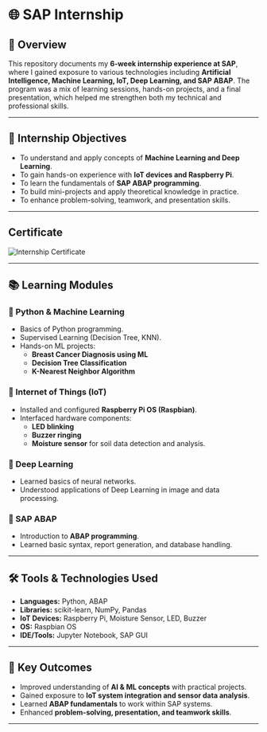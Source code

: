 # 🌐 SAP Internship 

## 📌 Overview  
This repository documents my **6-week internship experience at SAP**, where I gained exposure to various technologies including **Artificial Intelligence, Machine Learning, IoT, Deep Learning, and SAP ABAP**. The program was a mix of learning sessions, hands-on projects, and a final presentation, which helped me strengthen both my technical and professional skills.  

---

## 🎯 Internship Objectives  
- To understand and apply concepts of **Machine Learning and Deep Learning**.  
- To gain hands-on experience with **IoT devices and Raspberry Pi**.  
- To learn the fundamentals of **SAP ABAP programming**.  
- To build mini-projects and apply theoretical knowledge in practice.  
- To enhance problem-solving, teamwork, and presentation skills.  

---
## Certificate

![Internship Certificate](certificate.png)

---

## 📚 Learning Modules  

### 🔹 Python & Machine Learning  
- Basics of Python programming.  
- Supervised Learning (Decision Tree, KNN).  
- Hands-on ML projects:  
  - **Breast Cancer Diagnosis using ML**  
  - **Decision Tree Classification**  
  - **K-Nearest Neighbor Algorithm**  

### 🔹 Internet of Things (IoT)  
- Installed and configured **Raspberry Pi OS (Raspbian)**.  
- Interfaced hardware components:  
  - **LED blinking**  
  - **Buzzer ringing**  
  - **Moisture sensor** for soil data detection and analysis.  

### 🔹 Deep Learning  
- Learned basics of neural networks.  
- Understood applications of Deep Learning in image and data processing.  

### 🔹 SAP ABAP  
- Introduction to **ABAP programming**.  
- Learned basic syntax, report generation, and database handling.  

---

## 🛠️ Tools & Technologies Used  
- **Languages:** Python, ABAP  
- **Libraries:** scikit-learn, NumPy, Pandas  
- **IoT Devices:** Raspberry Pi, Moisture Sensor, LED, Buzzer  
- **OS:** Raspbian OS  
- **IDE/Tools:** Jupyter Notebook, SAP GUI  

---

## 📑 Key Outcomes  
- Improved understanding of **AI & ML concepts** with practical projects.  
- Gained exposure to **IoT system integration and sensor data analysis**.  
- Learned **ABAP fundamentals** to work within SAP systems.  
- Enhanced **problem-solving, presentation, and teamwork skills**.  

---




